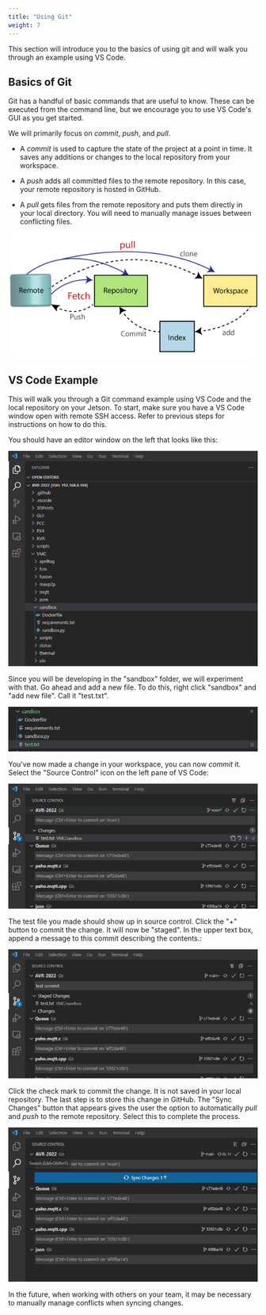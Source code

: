 ```yaml
---
title: "Using Git"
weight: 7
---
```


This section will introduce you to the basics of using git and will walk you through an
example using VS Code.

## Basics of Git

Git has a handful of basic commands that are useful to know. These can be executed from
the command line, but we encourage you to use VS Code's GUI as you get started.

We will primarily focus on _commit_, _push_, and _pull_.

- A _commit_ is used to capture the state of the project at a point in time. It saves
  any additions or changes to the local repository from your workspace.

- A _push_ adds all committed files to the remote repository. In this case, your remote
  repository is hosted in GitHub.

- A _pull_ gets files from the remote repository and puts them directly in your local
  directory. You will need to manually manage issues between conflicting files.

![Example Git action diagram](git.png)

## VS Code Example

This will walk you through a Git command example using VS Code and the local repository
on your Jetson. To start, make sure you have a VS Code window open with remote SSH
access. Refer to previous steps for instructions on how to do this.

You should have an editor window on the left that looks like this:

![](git2.png)

Since you will be developing in the "sandbox" folder, we will experiment with that. Go
ahead and add a new file. To do this, right click "sandbox" and "add new file". Call it
"test.txt".

![New test file in the sandbox directory](git3.png)

You've now made a change in your workspace, you can now _commit_ it. Select the "Source
Control" icon on the left pane of VS Code:

![Source Control](git4.png)

The test file you made should show up in source control. Click the "+" button to commit
the change. It will now be "staged". In the upper text box, append a message to this
commit describing the contents.:

![Staged change with message](git5.png)

Click the check mark to commit the change. It is not saved in your local repository. The
last step is to store this change in GitHub. The "Sync Changes" button that appears
gives the user the option to automatically _pull_ and _push_ to the remote repository.
Select this to complete the process.

![Pulling and Pushing your change](git6.png)

In the future, when working with others on your team, it may be necessary to manually
manage conflicts when syncing changes.
